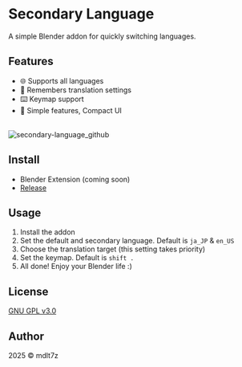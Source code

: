 
# Secondary Language

A simple Blender addon for quickly switching languages.

## Features

- 🌐 Supports all languages
- 💾 Remembers translation settings
- ⌨️ Keymap support
- 🧩 Simple features, Compact UI

<br>

<img alt="secondary-language_github" src="https://github.com/user-attachments/assets/0f6cae89-a9c0-4ac5-9011-6c7746b4f7be" />

## Install

- Blender Extension (coming soon)
- [Release](https://github.com/mdlt7z/secondary-language/releases/latest)

## Usage

1. Install the addon
2. Set the default and secondary language. Default is `ja_JP` & `en_US`
3. Choose the translation target (this setting takes priority)
4. Set the keymap. Default is `shift .`
5. All done! Enjoy your Blender life :)

## License

[GNU GPL v3.0](./LICENSE)

## Author

2025 © mdlt7z
